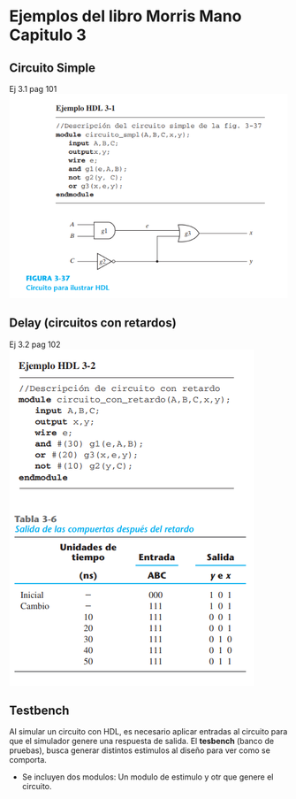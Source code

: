 # Ejemplos del libro Morris Mano Capitulo 3

## Circuito Simple
Ej 3.1 pag 101
![Imagen](img/Ej_HDL_3-1_Circuito_Simple.png)

## Delay (circuitos con retardos)
Ej 3.2 pag 102
![Imagen](img/Ej_HDL_3-2.png)

## Testbench
Al simular un circuito con HDL, es necesario aplicar entradas al circuito para que el simulador genere una respuesta de salida.
El **tesbench** (banco de pruebas), busca generar distintos estimulos al diseño para ver como se comporta.
- Se incluyen dos modulos:
    Un modulo de estimulo y otr que genere el circuito. 